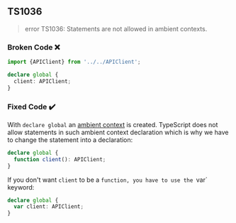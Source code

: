 ## TS1036

> error TS1036: Statements are not allowed in ambient contexts.

### Broken Code ❌

```ts
import {APIClient} from '../../APIClient';

declare global {
  client: APIClient;
}
```

### Fixed Code ✔️

With `declare global` an [ambient context](/glossary/index.html#Ambient-Context) is created. TypeScript does not allow statements in such ambient context declaration which is why we have to change the statement into a declaration:

```ts
declare global {
  function client(): APIClient;
}
```

If you don't want `client` to be a `function, you have to use the `var` keyword:

```ts
declare global {
  var client: APIClient;
}
```
